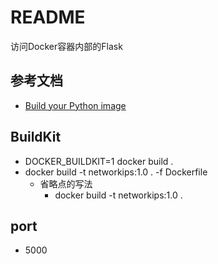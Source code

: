 # README

访问Docker容器内部的Flask

## 参考文档

* [Build your Python image](https://docs.docker.com/language/python/build-images/)

## BuildKit

* DOCKER_BUILDKIT=1 docker build .
* docker build -t networkips:1.0 . -f Dockerfile
  * 省略点的写法
    * docker build -t networkips:1.0 .

## port

* 5000
